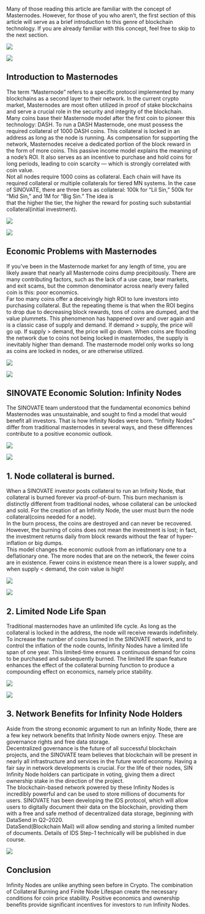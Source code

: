 Many of those reading this article are familiar with the concept of Masternodes. However, for those of you who aren’t, the first section of this article will serve as a brief introduction to this genre of blockchain technology. If you are already familiar with this concept, feel free to skip to the next section.

![](https://miro.medium.com/max/60/0*7U_pxeNjn9PwTYY0?q=20)

![](https://miro.medium.com/max/2884/0*7U_pxeNjn9PwTYY0)

## **Introduction to Masternodes**

The term “Masternode” refers to a specific protocol implemented by many blockchains as a second layer to their network. In the current crypto market, Masternodes are most often utilized in proof of stake blockchains and serve a crucial role in the security and integrity of the blockchain.  
Many coins base their Masternode model after the first coin to pioneer this technology: DASH. To run a DASH Masternode, one must possess the required collateral of 1000 DASH coins. This collateral is locked in an address as long as the node is running. As compensation for supporting the network, Masternodes receive a dedicated portion of the block reward in the form of more coins. This passive income model explains the meaning of a node’s ROI. It also serves as an incentive to purchase and hold coins for long periods, leading to coin scarcity — which is strongly correlated with coin value.  
Not all nodes require 1000 coins as collateral. Each chain will have its required collateral or multiple collaterals for tiered MN systems. In the case of SINOVATE, there are three tiers as collateral: 100k for “Lil Sin,” 500k for “Mid Sin,” and 1M for “Big Sin.” The idea is  
that the higher the tier, the higher the reward for posting such substantial collateral(initial investment).

![](https://miro.medium.com/max/60/0*Jage-XW2MIZ1U2ln?q=20)

![](https://miro.medium.com/max/3200/0*Jage-XW2MIZ1U2ln)

## **Economic Problems with Masternodes**

If you’ve been in the Masternode market for any length of time, you are likely aware that nearly all Masternode coins dump precipitously. There are many contributing factors, such as the lack of a use case, bear markets, and exit scams, but the common denominator across nearly every failed coin is this: poor economics.  
Far too many coins offer a deceivingly high ROI to lure investors into purchasing collateral. But the repeating theme is that when the ROI begins to drop due to decreasing block rewards, tons of coins are dumped, and the value plummets. This phenomenon has happened over and over again and is a classic case of supply and demand. If demand > supply, the price will go up. If supply > demand, the price will go down. When coins are flooding the network due to coins not being locked in masternodes, the supply is inevitably higher than demand. The masternode model only works so long as coins are locked in nodes, or are otherwise utilized.

![](https://miro.medium.com/max/60/0*dMZRdyoME2fGv0p0?q=20)

![](https://miro.medium.com/max/2712/0*dMZRdyoME2fGv0p0)

## **SINOVATE Economic Solution: Infinity Nodes**

The SINOVATE team understood that the fundamental economics behind Masternodes was unsustainable, and sought to find a model that would benefit all investors. That is how Infinity Nodes were born. “Infinity Nodes” differ from traditional masternodes in several ways, and these differences contribute to a positive economic outlook.

![](https://miro.medium.com/max/60/0*NWtAYXmmIoqARwJ-?q=20)

![](https://miro.medium.com/max/2068/0*NWtAYXmmIoqARwJ-)

## 1. Node collateral is burned.

When a SINOVATE investor posts collateral to run an Infinity Node, that collateral is burned forever via proof-of-burn. This burn mechanism is distinctly different from traditional nodes, whose collateral can be unlocked and sold. For the creation of an Infinity Node, the user must burn the node collateral(coins needed for a node).  
In the burn process, the coins are destroyed and can never be recovered. However, the burning of coins does not mean the investment is lost; in fact, the investment returns daily from block rewards without the fear of hyper-inflation or big dumps.  
This model changes the economic outlook from an inflationary one to a deflationary one. The more nodes that are on the network, the fewer coins are in existence. Fewer coins in existence mean there is a lower supply, and when supply < demand, the coin value is high!

![](https://miro.medium.com/max/60/0*I03UcQrMaGCne5c_?q=20)

![](https://miro.medium.com/max/3200/0*I03UcQrMaGCne5c_)

## 2. Limited Node Life Span

Traditional masternodes have an unlimited life cycle. As long as the collateral is locked in the address, the node will receive rewards indefinitely. To increase the number of coins burned in the SINOVATE network, and to control the inflation of the node counts, Infinity Nodes have a limited life span of one year. This limited-time ensures a continuous demand for coins to be purchased and subsequently burned. The limited life span feature enhances the effect of the collateral burning function to produce a compounding effect on economics, namely price stability.

![](https://miro.medium.com/max/60/0*eVAm7MfLx2Sk278k?q=20)

![](https://miro.medium.com/max/1600/0*eVAm7MfLx2Sk278k)

## 3. Network Benefits for Infinity Node Holders

Aside from the strong economic argument to run an Infinity Node, there are a few key network benefits that Infinity Node owners enjoy. These are governance rights and free data storage.  
Decentralized governance is the future of all successful blockchain projects, and the SINOVATE team believes that blockchain will be present in nearly all infrastructure and services in the future world economy. Having a fair say in network developments is crucial. For the life of their nodes, SIN Infinity Node holders can participate in voting, giving them a direct ownership stake in the direction of the project.  
The blockchain-based network powered by these Infinity Nodes is incredibly powerful and can be used to store millions of documents for users. SINOVATE has been developing the IDS protocol, which will allow users to digitally document their data on the blockchain, providing them with a free and safe method of decentralized data storage, beginning with DataSend in Q2–2020.  
DataSend(Blockchain Mail) will allow sending and storing a limited number of documents. Details of IDS Step-1 technically will be published in due course.

![](https://miro.medium.com/max/60/0*Yp7SsXlnJvU_3PHR?q=20)

## **Conclusion**

Infinity Nodes are unlike anything seen before in Crypto. The combination of Collateral Burning and Finite Node Lifespan create the necessary conditions for coin price stability. Positive economics and ownership benefits provide significant incentives for investors to run Infinity Nodes.
